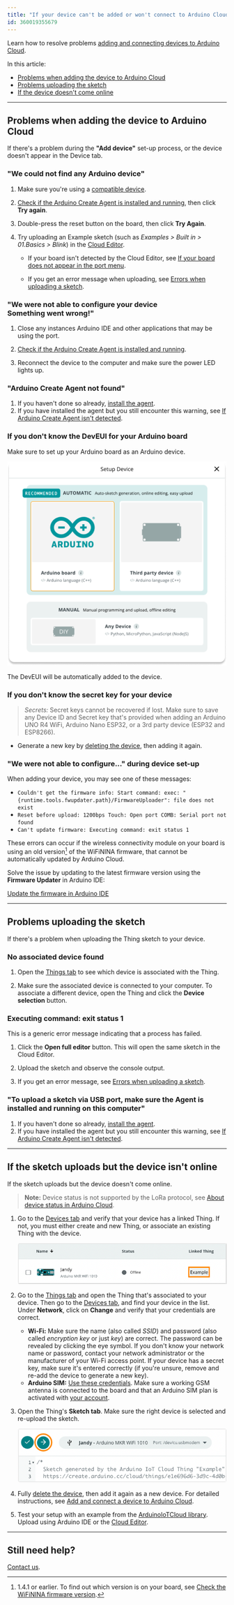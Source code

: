 ```yaml
---
title: "If your device can't be added or won't connect to Arduino Cloud"
id: 360019355679
---
```


Learn how to resolve problems [adding and connecting devices to Arduino Cloud](https://support.arduino.cc/hc/en-us/articles/360016495559).

In this article:

* [Problems when adding the device to Arduino Cloud](#add-device)
* [Problems uploading the sketch](#sketch-upload)
* [If the device doesn't come online](#device-status)

---

<a id="add-device"></a>

## Problems when adding the device to Arduino Cloud

If there's a problem during the **"Add device"** set-up process, or the device doesn't appear in the Device tab.

### "We could not find any Arduino device"

1. Make sure you're using a [compatible device](https://support.arduino.cc/hc/en-us/articles/360016077320-What-devices-can-be-used-with-Arduino-IoT-Cloud-).

2. [Check if the Arduino Create Agent is installed and running](https://support.arduino.cc/hc/en-us/articles/4980687506844-Check-if-the-Arduino-Create-Agent-is-installed-and-running), then click **Try again**.

3. Double-press the reset button on the board, then click **Try Again**.

4. Try uploading an Example sketch (such as _Examples > Built in > 01.Basics > Blink_) in the [Cloud Editor](https://create.arduino.cc/editor).

   * If your board isn't detected by the Cloud Editor, see [If your board does not appear in the port menu](https://support.arduino.cc/hc/en-us/articles/4412955149586-If-your-board-does-not-appear-in-the-port-menu).

   * If you get an error message when uploading, see [Errors when uploading a sketch](https://support.arduino.cc/hc/en-us/articles/4403365313810-Errors-when-uploading-a-sketch).

### "We were not able to configure your device<br>Something went wrong!"

1. Close any instances Arduino IDE and other applications that may be using the port.

2. [Check if the Arduino Create Agent is installed and running](https://support.arduino.cc/hc/en-us/articles/4980687506844-Check-if-the-Arduino-Create-Agent-is-installed-and-running).

3. Reconnect the device to the computer and make sure the power LED lights up.

### "Arduino Create Agent not found"

1. If you haven't done so already, [install the agent](https://create.arduino.cc/getting-started/plugin/welcome).
2. If you have installed the agent but you still encounter this warning, see [If Arduino Create Agent isn't detected](https://support.arduino.cc/hc/en-us/articles/360016466600-Warning-To-upload-a-sketch-via-USB-port-make-sure-the-Agent-is-installed-and-running-on-this-computer).

### If you don't know the DevEUI for your Arduino board

Make sure to set up your Arduino board as an Arduino device.

![Setup prompt, "Set up an Arduino device" is highlighted](img/setup-device-menu-highlighted.png)

The DevEUI will be automatically added to the device.

### If you don't know the secret key for your device

> _Secrets:_ Secret keys cannot be recovered if lost. Make sure to save any Device ID and Secret key that's provided when adding an Arduino UNO R4 WiFi, Arduino Nano ESP32, or a 3rd party device (ESP32 and ESP8266). 

* Generate a new key by [deleting the device](https://support.arduino.cc/hc/en-us/articles/360018324700-How-to-delete-a-device-from-Arduino-IoT-cloud), then adding it again.

### "We were not able to configure..." during device set-up

When adding your device, you may see one of these messages:

* `Couldn't get the firmware info: Start command: exec: "{runtime.tools.fwupdater.path}/FirmwareUploader": file does not exist`
* `Reset before upload: 1200bps Touch: Open port COMB: Serial port not found`
* `Can't update firmware: Executing command: exit status 1`

These errors can occur if the wireless connectivity module on your board is using an old version[^nina] of the WiFiNINA firmware, that cannot be automatically updated by Arduino Cloud.

[^nina]: 1.4.1 or earlier. To find out which version is on your board, see [Check the WiFiNINA firmware version](https://support.arduino.cc/hc/en-us/articles/9398559561244-Check-the-WiFiNINA-firmware-version).

Solve the issue by updating to the latest firmware version using the **Firmware Updater** in Arduino IDE:

<a class="link-chevron-right" href="https://support.arduino.cc/hc/en-us/articles/360013896579-Use-the-Firmware-Updater-in-Arduino-IDE">Update the firmware in Arduino IDE</a>

---

<a id="sketch-upload"></a>

## Problems uploading the sketch

If there's a problem when uploading the Thing sketch to your device.

### No associated device found

1. Open the [Things tab](https://app.arduino.cc/things) to see which device is associated with the Thing.

2. Make sure the associated device is connected to your computer. To associate a different device, open the Thing and click the **Device selection** button.

### Executing command: exit status 1

This is a generic error message indicating that a process has failed.

1. Click the **Open full editor** button. This will open the same sketch in the Cloud Editor.

2. Upload the sketch and observe the console output.

3. If you get an error message, see [Errors when uploading a sketch](https://support.arduino.cc/hc/en-us/articles/4403365313810-Errors-when-uploading-a-sketch).

### "To upload a sketch via USB port, make sure the Agent is installed and running on this computer"

1. If you haven't done so already, [install the agent](https://create.arduino.cc/getting-started/plugin/welcome).
2. If you have installed the agent but you still encounter this warning, see [If Arduino Create Agent isn't detected](https://support.arduino.cc/hc/en-us/articles/360016466600-Warning-To-upload-a-sketch-via-USB-port-make-sure-the-Agent-is-installed-and-running-on-this-computer).

---

<a id="device-status"></a>

## If the sketch uploads but the device isn't online

If the sketch uploads but the device doesn't come online.

> **Note:** Device status is not supported by the LoRa protocol, see [About device status in Arduino Cloud](https://support.arduino.cc/hc/en-us/articles/4407169649682-About-device-status-in-IoT-Cloud).

1. Go to the [Devices tab](https://app.arduino.cc/devices) and verify that your device has a linked Thing. If not, you must either create and new Thing, or associate an existing Thing with the device.

   ![A linked Thing in the Devices tab.](img/arduino-cloud-device-thing-example-offline.png)

2. Go to the [Things tab](https://app.arduino.cc/things) and open the Thing that's associated to your device. Then go to the [Devices tab](https://app.arduino.cc/devices), and find your device in the list. Under **Network**, click on **Change** and verify that your credentials are correct.

   * **Wi-Fi:** Make sure the name (also called _SSID_) and password (also called _encryption key_ or just _key_) are correct. The password can be revealed by clicking the eye symbol. If you don't know your network name or password, contact your network administrator or the manufacturer of your Wi-Fi access point. If your device has a secret key, make sure it's entered correctly (if you're unsure, remove and re-add the device to generate a new key).
   * **Arduino SIM:** [Use these credentials](https://support.arduino.cc/hc/en-us/articles/360013825159). Make sure a working GSM antenna is connected to the board and that an Arduino SIM plan is activated with [your account](https://store.arduino.cc/digital/subscriptions/plans).

3. Open the Thing's **Sketch tab**. Make sure the right device is selected and re-upload the sketch.

   ![Uploading a sketch in Arduino Cloud.](img/arduino-cloud-sketch-upload.png)

4. Fully [delete the device](https://support.arduino.cc/hc/en-us/articles/360018324700), then add it again as a new device. For detailed instructions, see [Add and connect a device to Arduino Cloud](https://support.arduino.cc/hc/en-us/articles/360016495559).

5. Test your setup with an example from the [ArduinoIoTCloud library](https://www.arduino.cc/reference/en/libraries/arduinoiotcloud/). Upload using Arduino IDE or the [Cloud Editor](https://create.arduino.cc/editor).

---

## Still need help?

[Contact us](https://www.arduino.cc/en/contact-us/).

<!-- markdownlint-disable-file HC001 -->
<!-- markdownlint-disable-file MD026 -->
